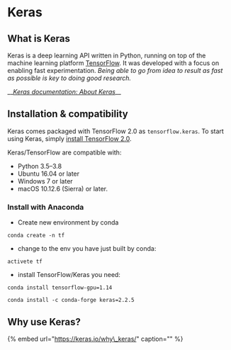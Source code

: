 # Keras

## What is Keras

Keras is a deep learning API written in Python, running on top of the machine learning platform [TensorFlow](https://github.com/tensorflow/tensorflow). It was developed with a focus on enabling fast experimentation. _Being able to go from idea to result as fast as possible is key to doing good research._

\_\_[_Keras documentation: About Keras_](https://keras.io/about/)\_\_

## Installation & compatibility <a id="installation-amp-compatibility"></a>

Keras comes packaged with TensorFlow 2.0 as `tensorflow.keras`. To start using Keras, simply [install TensorFlow 2.0](https://www.tensorflow.org/install).

Keras/TensorFlow are compatible with:

* Python 3.5–3.8
* Ubuntu 16.04 or later
* Windows 7 or later
* macOS 10.12.6 \(Sierra\) or later.

### Install with Anaconda

* Create new environment by conda

`conda create -n tf`

* change to the env you have just built by conda:

`activete tf`

* install TensorFlow/Keras  you need:

`conda install tensorflow-gpu=1.14`

`conda install -c conda-forge keras=2.2.5`

## Why use Keras?

{% embed url="https://keras.io/why\_keras/" caption="" %}

